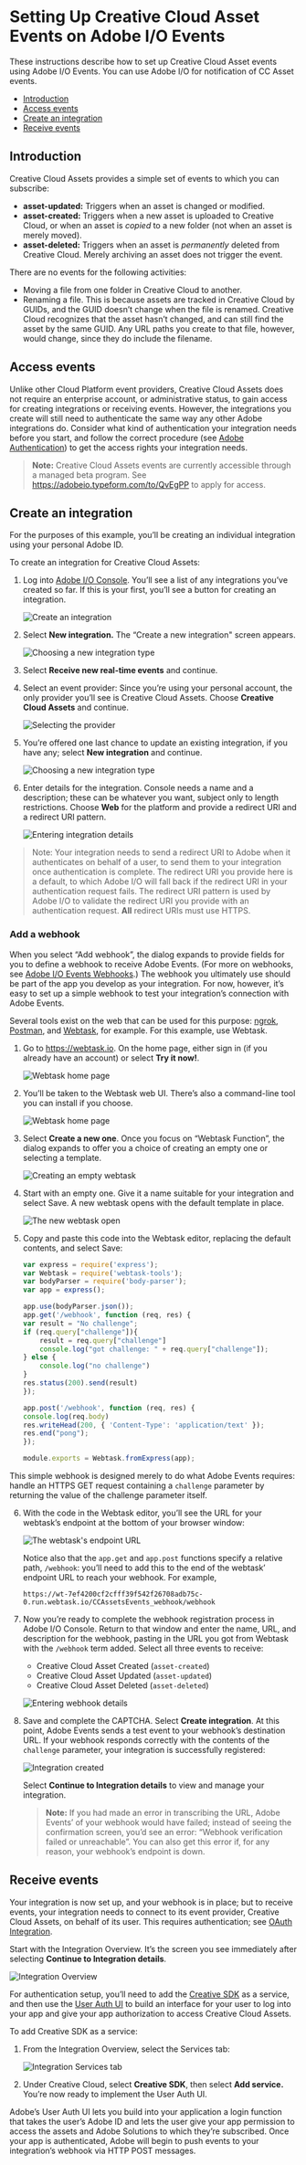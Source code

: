 <!--:navorder: 3-->

# Setting Up Creative Cloud Asset Events on Adobe I/O Events

These instructions describe how to set up Creative Cloud Asset events using Adobe I/O Events. You can use Adobe I/O for notification of CC Asset events. 

- [Introduction](#introduction)  
- [Access events](#accessevents)  
- [Create an integration](#createanintegration)  
- [Receive events](#receiveevents)

## Introduction
Creative Cloud Assets provides a simple set of events to which you can subscribe: 
- **asset-updated:** Triggers when an asset is changed or modified.
- **asset-created:** Triggers when a new asset is uploaded to Creative Cloud, or when an asset is _copied_ to a new folder (not when an asset is merely moved).
- **asset-deleted:** Triggers when an asset is _permanently_ deleted from Creative Cloud. Merely archiving an asset does not trigger the event. 

There are no events for the following activities:
- Moving a file from one folder in Creative Cloud to another.
- Renaming a file. This is because assets are tracked in Creative Cloud by GUIDs, and the GUID doesn&rsquo;t change when the file is renamed. Creative Cloud recognizes that the asset hasn&rsquo;t changed, and can still find the asset by the same GUID. Any URL paths you create to that file, however, would change, since they do include the filename.

## Access events
Unlike other Cloud Platform event providers, Creative Cloud Assets does not require an enterprise account, or administrative status, to gain access for creating integrations or receiving events. However, the integrations you create will still need to authenticate the same way any other Adobe integrations do. Consider what kind of authentication your integration needs before you start, and follow the correct procedure (see [Adobe Authentication](https://www.adobe.io/apis/cloudplatform/console/authentication/gettingstarted.html)) to get the access rights your integration needs.

> **Note:** Creative Cloud Assets events are currently accessible through a managed beta program. See https://adobeio.typeform.com/to/QvEgPP to apply for access.

## Create an integration
For the purposes of this example, you&rsquo;ll be creating an individual integration using your personal Adobe ID. 

To create an integration for Creative Cloud Assets:

1. Log into [Adobe I/O Console](https://console.adobe.io). You&rsquo;ll see a list of any integrations you&rsquo;ve created so far. If this is your first, you&rsquo;ll see a button for creating an integration.

    ![Create an integration](../../img/CCA_Events_01.png "Create an integration")  

2. Select **New integration.** The &ldquo;Create a new integration" screen appears. 

    ![Choosing a new integration type](../../img/CCA_Events_02.png "Choosing a new integration type")

3. Select **Receive new real-time events** and continue.

4. Select an event provider: Since you&rsquo;re using your personal account, the only provider you&rsquo;ll see is Creative Cloud Assets. Choose **Creative Cloud Assets** and continue.

    ![Selecting the provider](../../img/CCA_Events_03.png "Selecting the provider")

5. You&rsquo;re offered one last chance to update an existing integration, if you have any; select **New integration** and continue.

    ![Choosing a new integration type](../../img/CCA_Events_03.png "Choosing a new integration type")

6. Enter details for the integration. Console needs a name and a description; these can be whatever you want, subject only to length restrictions. Choose **Web** for the platform and provide a redirect URI and a redirect URI pattern.

    ![Entering integration details](../../img/CCA_Events_04.png "Entering integration details")

>Note: Your integration needs to send a redirect URI to Adobe when it authenticates on behalf of a user, to send them to your integration once authentication is complete. The redirect URI you provide here is a default, to which Adobe I/O will fall back if the redirect URI in your authentication request fails. The redirect URI pattern is used by Adobe I/O to validate the redirect URI you provide with an authentication request. **All** redirect URIs must use HTTPS.

### Add a webhook
When you select &ldquo;Add webhook&rdquo;, the dialog expands to provide fields for you to define a webhook to receive Adobe Events. (For more on webhooks, see [Adobe I/O Events Webhooks](../intro/webhook_docs_intro.md).) The webhook you ultimately use should be part of the app you develop as your integration. For now, however, it&rsquo;s easy to set up a simple webhook to test your integration&rsquo;s connection with Adobe Events. 

Several tools exist on the web that can be used for this purpose: [ngrok](https://ngrok.com/), [Postman](https://www.getpostman.com/), and [Webtask](https://webtask.io), for example. For this example, use Webtask.

1. Go to https://webtask.io. On the home page, either sign in (if you already have an account) or select **Try it now!**.

    ![Webtask home page](../../img/CCA_Events_05.png "Webtask home page")

2. You&rsquo;ll be taken to the Webtask web UI. There&rsquo;s also a command-line tool you can install if you choose.

    ![Webtask home page](../../img/CCA_Events_06.png "Webtask home page")

3. Select **Create a new one**. Once you focus on &ldquo;Webtask Function&rdquo;, the dialog expands to offer you a choice of creating an empty one or selecting a template. 

    ![Creating an empty webtask](../../img/CCA_Events_07.png "Creating an empty webtask")

4. Start with an empty one. Give it a name suitable for your integration and select Save. A new webtask opens with the default template in place.

    ![The new webtask open](../../img/CCA_Events_08.png "The new webtask open")

5. Copy and paste this code into the Webtask editor, replacing the default contents, and select Save: 

    ```js
    var express = require('express');
    var Webtask = require('webtask-tools');
    var bodyParser = require('body-parser');
    var app = express();

    app.use(bodyParser.json());
    app.get('/webhook', function (req, res) {
    var result = "No challenge";
    if (req.query["challenge"]){
        result = req.query["challenge"]
        console.log("got challenge: " + req.query["challenge"]);
    } else {
        console.log("no challenge")
    }
    res.status(200).send(result)
    });

    app.post('/webhook', function (req, res) { 
    console.log(req.body)
    res.writeHead(200, { 'Content-Type': 'application/text' });
    res.end("pong");
    });

    module.exports = Webtask.fromExpress(app);
    ```

This simple webhook is designed merely to do what Adobe Events requires: handle an HTTPS GET request containing a `challenge` parameter by returning the value of the challenge parameter itself. 

6. With the code in the Webtask editor, you&rsquo;ll see the URL for your webtask&rsquo;s endpoint at the bottom of your browser window: 

    ![The webtask's endpoint URL](../../img/CCA_Events_09.png "The webtask's endpoint URL")

    Notice also that the `app.get` and `app.post` functions specify a relative path, `/webhook`: you&rsquo;ll need to add this to the end of the webtask&rsquo; endpoint URL to reach your webhook. For example, 

    `https://wt-7ef4200cf2cfff39f542f26708adb75c-0.run.webtask.io/CCAssetsEvents_webhook/webhook`

7. Now you&rsquo;re ready to complete the webhook registration process in Adobe I/O Console. Return to that window and enter the name, URL, and description for the webhook, pasting in the URL you got from Webtask with the `/webhook` term added. Select all three events to receive: 
    - Creative Cloud Asset Created (`asset-created`) 
    - Creative Cloud Asset Updated (`asset-updated`)
    - Creative Cloud Asset Deleted (`asset-deleted`)

    ![Entering webhook details](../../img/CCA_Events_10.png "Entering webhook details")

8. Save and complete the CAPTCHA. Select **Create  integration**. At this point, Adobe Events sends a test event to your webhook&rsquo;s destination URL. If your webhook responds correctly with the contents of the `challenge` parameter, your integration is successfully registered:

    ![Integration created](../../img/CCA_Events_11.png "Integration created")

    Select **Continue to Integration details** to view and manage your integration.

    >**Note:** If you had made an error in transcribing the URL, Adobe Events&rsquo; of your webhook would have failed; instead of seeing the confirmation screen, you&rsquo;d see an error: &ldquo;Webhook verification failed or unreachable&rdquo;. You can also get this error if, for any reason, your webhook&rsquo;s endpoint is down. 

## Receive events
 Your integration is now set up, and your webhook is in place; but to receive events, your integration needs to connect to its event provider, Creative Cloud Assets, on behalf of its user. This requires authentication; see [OAuth Integration](https://www.adobe.io/apis/cloudplatform/console/authentication/oauth_workflow.html). 
 
 Start with the Integration Overview. It&rsquo;s the screen you see immediately after selecting **Continue to Integration details**.

![Integration Overview](../../img/CCA_Events_12.png "Integration Overview")

 For authentication setup, you&rsquo;ll need to add the [Creative SDK](https://www.adobe.io/apis/creativecloud/creativesdk/docs/websdk/adobe-creative-sdk-for-web_master/getting-started.html) as a service, and then use the [User Auth UI](https://www.adobe.io/apis/creativecloud/creativesdk/docs/websdk/adobe-creative-sdk-for-web_master/user-auth-ui.html) to build an interface for your user to log into your app and give your app authorization to access Creative Cloud Assets. 

 To add Creative SDK as a service:
 
 1. From the Integration Overview, select the Services tab:

    ![Integration Services tab](../../img/CCA_Events_13.png "Integration Services tab")

 2. Under Creative Cloud, select **Creative SDK**, then select **Add service.** You&rsquo;re now ready to implement the User Auth UI.

 Adobe&rsquo;s User Auth UI lets you build into your application a login function that takes the user&rsquo;s Adobe ID and lets the user give your app permission to access the assets and Adobe Solutions to which they&rsquo;re subscribed. Once your app is authenticated, Adobe will begin to push events to your integration&rsquo;s webhook via HTTP POST messages.

